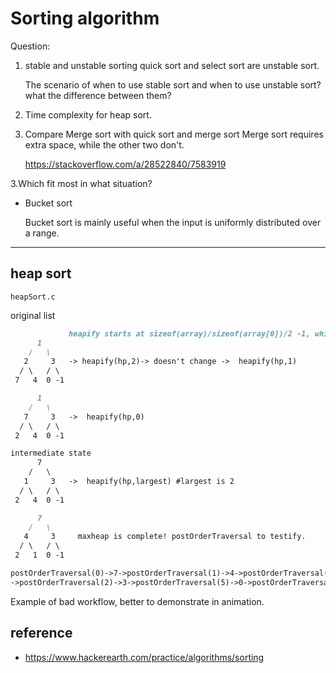 # Sorting algorithm
Question:
1. stable and unstable sorting
   quick sort and select sort are unstable sort.

   The scenario of when to use stable sort and when to use unstable sort? what the difference between them?
2. Time complexity for heap sort.
3. Compare Merge sort with quick sort and merge sort
    Merge sort requires extra space, while the other two don't.

    https://stackoverflow.com/a/28522840/7583919

3.Which fit most in what situation?
  * Bucket sort 

    Bucket sort is mainly useful when the input is uniformly distributed over a range.

-----
## heap sort
`heapSort.c`

original list

```md
             heapify starts at sizeof(array)/sizeof(array[0])/2 -1, which is index 2, the node got the value as 3
      1                           
    /   \
   2     3   -> heapify(hp,2)-> doesn't change ->  heapify(hp,1)
  / \   / \
 7   4  0 -1

      1                           
    /   \    
   7     3   ->  heapify(hp,0)
  / \   / \
 2   4  0 -1

intermediate state
      7                           
    /   \    
   1     3   ->  heapify(hp,largest) #largest is 2
  / \   / \
 2   4  0 -1

      7                           
    /   \    
   4     3     maxheap is complete! postOrderTraversal to testify.
  / \   / \
 2   1  0 -1

postOrderTraversal(0)->7->postOrderTraversal(1)->4->postOrderTraversal(3)->2->postOrderTraversal(4)->1
->postOrderTraversal(2)->3->postOrderTraversal(5)->0->postOrderTraversal(6)->-1

```

Example of bad workflow, better to demonstrate in animation.

## reference
* https://www.hackerearth.com/practice/algorithms/sorting


